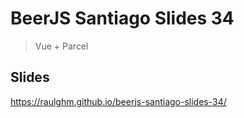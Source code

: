 # BeerJS Santiago Slides 34

> Vue + Parcel

## Slides
https://raulghm.github.io/beerjs-santiago-slides-34/
